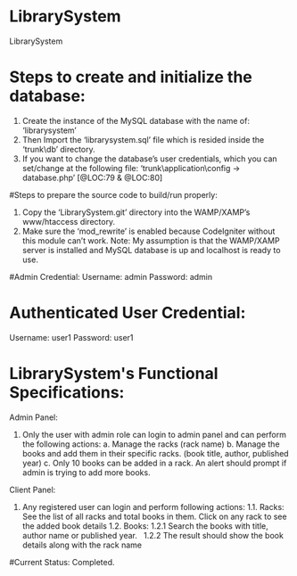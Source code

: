 # LibrarySystem
LibrarySystem

# Steps to create and initialize the database:
1. Create the instance of the MySQL database with the name of: ‘librarysystem’
2. Then Import the ‘librarysystem.sql’ file which is resided inside the ‘trunk\db’ directory.
3. If you want to change the database’s user credentials, which you can set/change at the following file: ‘trunk\application\config -> database.php’ [@LOC:79 & @LOC:80]


#Steps to prepare the source code to build/run properly:
1. Copy the ‘LibrarySystem.git’ directory into the WAMP/XAMP’s www/htaccess directory.
2. Make sure the ‘mod_rewrite’ is enabled because CodeIgniter without this module can’t work.
Note: My assumption is that the WAMP/XAMP server is installed and MySQL database is up and localhost is ready to use.

#Admin Credential:
Username: admin
Password: admin

#	Authenticated User Credential:
Username: user1
Password: user1

# LibrarySystem's Functional Specifications:

Admin Panel:

1. Only the user with admin role can login to admin panel and can perform the following actions:
  a. Manage the racks (rack name)
  b. Manage the books and add them in their specific racks. (book title, author, published year)
  c. Only 10 books can be added in a rack. An alert should prompt if admin is trying to add more books.
  
Client Panel:

1. Any registered user can login and perform following actions:
1.1. Racks: See the list of all racks and total books in them. Click on any rack to see the added book details
1.2. Books:
  1.2.1 Search the books with title, author name or published year.
  1.2.2 The result should show the book details along with the rack name

#Current Status:
Completed.
